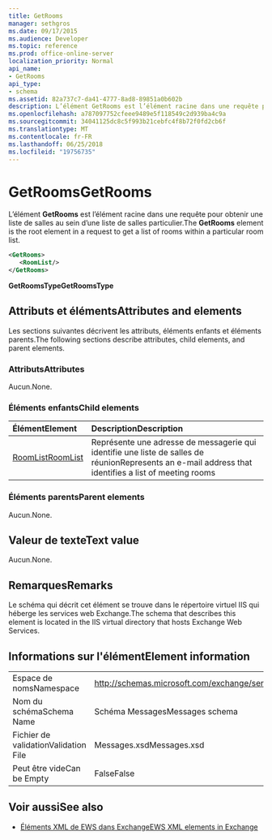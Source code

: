 ```yaml
---
title: GetRooms
manager: sethgros
ms.date: 09/17/2015
ms.audience: Developer
ms.topic: reference
ms.prod: office-online-server
localization_priority: Normal
api_name:
- GetRooms
api_type:
- schema
ms.assetid: 82a737c7-da41-4777-8ad8-89851a0b602b
description: L’élément GetRooms est l’élément racine dans une requête pour obtenir une liste de salles au sein d’une liste de salles particulier.
ms.openlocfilehash: a787097752cfeee9489e5f118549c2d939ba4c9a
ms.sourcegitcommit: 34041125dc8c5f993b21cebfc4f8b72f0fd2cb6f
ms.translationtype: MT
ms.contentlocale: fr-FR
ms.lasthandoff: 06/25/2018
ms.locfileid: "19756735"
---
```

# <a name="getrooms"></a><span data-ttu-id="aadbe-103">GetRooms</span><span class="sxs-lookup"><span data-stu-id="aadbe-103">GetRooms</span></span>

<span data-ttu-id="aadbe-104">L’élément **GetRooms** est l’élément racine dans une requête pour obtenir une liste de salles au sein d’une liste de salles particulier.</span><span class="sxs-lookup"><span data-stu-id="aadbe-104">The **GetRooms** element is the root element in a request to get a list of rooms within a particular room list.</span></span> 
  
```XML
<GetRooms>
   <RoomList/>
</GetRooms>
```

 <span data-ttu-id="aadbe-105">**GetRoomsType**</span><span class="sxs-lookup"><span data-stu-id="aadbe-105">**GetRoomsType**</span></span>
## <a name="attributes-and-elements"></a><span data-ttu-id="aadbe-106">Attributs et éléments</span><span class="sxs-lookup"><span data-stu-id="aadbe-106">Attributes and elements</span></span>

<span data-ttu-id="aadbe-107">Les sections suivantes décrivent les attributs, éléments enfants et éléments parents.</span><span class="sxs-lookup"><span data-stu-id="aadbe-107">The following sections describe attributes, child elements, and parent elements.</span></span>
  
### <a name="attributes"></a><span data-ttu-id="aadbe-108">Attributs</span><span class="sxs-lookup"><span data-stu-id="aadbe-108">Attributes</span></span>

<span data-ttu-id="aadbe-109">Aucun.</span><span class="sxs-lookup"><span data-stu-id="aadbe-109">None.</span></span>
  
### <a name="child-elements"></a><span data-ttu-id="aadbe-110">Éléments enfants</span><span class="sxs-lookup"><span data-stu-id="aadbe-110">Child elements</span></span>

|<span data-ttu-id="aadbe-111">**Élément**</span><span class="sxs-lookup"><span data-stu-id="aadbe-111">**Element**</span></span>|<span data-ttu-id="aadbe-112">**Description**</span><span class="sxs-lookup"><span data-stu-id="aadbe-112">**Description**</span></span>|
|:-----|:-----|
|[<span data-ttu-id="aadbe-113">RoomList</span><span class="sxs-lookup"><span data-stu-id="aadbe-113">RoomList</span></span>](roomlist.md) <br/> |<span data-ttu-id="aadbe-114">Représente une adresse de messagerie qui identifie une liste de salles de réunion</span><span class="sxs-lookup"><span data-stu-id="aadbe-114">Represents an e-mail address that identifies a list of meeting rooms</span></span>  <br/> |
   
### <a name="parent-elements"></a><span data-ttu-id="aadbe-115">Éléments parents</span><span class="sxs-lookup"><span data-stu-id="aadbe-115">Parent elements</span></span>

<span data-ttu-id="aadbe-116">Aucun.</span><span class="sxs-lookup"><span data-stu-id="aadbe-116">None.</span></span>
  
## <a name="text-value"></a><span data-ttu-id="aadbe-117">Valeur de texte</span><span class="sxs-lookup"><span data-stu-id="aadbe-117">Text value</span></span>

<span data-ttu-id="aadbe-118">Aucun.</span><span class="sxs-lookup"><span data-stu-id="aadbe-118">None.</span></span>
  
## <a name="remarks"></a><span data-ttu-id="aadbe-119">Remarques</span><span class="sxs-lookup"><span data-stu-id="aadbe-119">Remarks</span></span>

<span data-ttu-id="aadbe-120">Le schéma qui décrit cet élément se trouve dans le répertoire virtuel IIS qui héberge les services web Exchange.</span><span class="sxs-lookup"><span data-stu-id="aadbe-120">The schema that describes this element is located in the IIS virtual directory that hosts Exchange Web Services.</span></span>
  
## <a name="element-information"></a><span data-ttu-id="aadbe-121">Informations sur l'élément</span><span class="sxs-lookup"><span data-stu-id="aadbe-121">Element information</span></span>

|||
|:-----|:-----|
|<span data-ttu-id="aadbe-122">Espace de noms</span><span class="sxs-lookup"><span data-stu-id="aadbe-122">Namespace</span></span>  <br/> |http://schemas.microsoft.com/exchange/services/2006/messages  <br/> |
|<span data-ttu-id="aadbe-123">Nom du schéma</span><span class="sxs-lookup"><span data-stu-id="aadbe-123">Schema Name</span></span>  <br/> |<span data-ttu-id="aadbe-124">Schéma Messages</span><span class="sxs-lookup"><span data-stu-id="aadbe-124">Messages schema</span></span>  <br/> |
|<span data-ttu-id="aadbe-125">Fichier de validation</span><span class="sxs-lookup"><span data-stu-id="aadbe-125">Validation File</span></span>  <br/> |<span data-ttu-id="aadbe-126">Messages.xsd</span><span class="sxs-lookup"><span data-stu-id="aadbe-126">Messages.xsd</span></span>  <br/> |
|<span data-ttu-id="aadbe-127">Peut être vide</span><span class="sxs-lookup"><span data-stu-id="aadbe-127">Can be Empty</span></span>  <br/> |<span data-ttu-id="aadbe-128">False</span><span class="sxs-lookup"><span data-stu-id="aadbe-128">False</span></span>  <br/> |
   
## <a name="see-also"></a><span data-ttu-id="aadbe-129">Voir aussi</span><span class="sxs-lookup"><span data-stu-id="aadbe-129">See also</span></span>



- [<span data-ttu-id="aadbe-130">Éléments XML de EWS dans Exchange</span><span class="sxs-lookup"><span data-stu-id="aadbe-130">EWS XML elements in Exchange</span></span>](ews-xml-elements-in-exchange.md)

